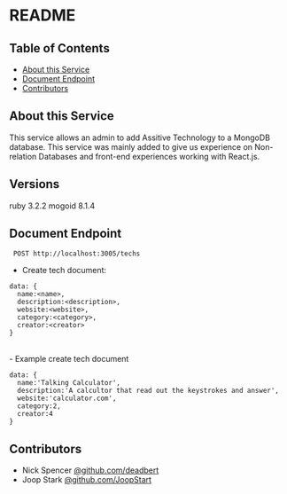 # README

## Table of Contents
- [About this Service](#about-this-service)
- [Document Endpoint](#document-endpoint)
- [Contributors](#contributors)


## About this Service

This service allows an admin to add Assitive Technology to a MongoDB database. This service was mainly added to give us experience on Non-relation Databases and front-end experiences working with React.js.

## Versions
ruby 3.2.2
mogoid 8.1.4

## Document Endpoint
` POST http://localhost:3005/techs`

- Create tech document:
```
data: {
  name:<name>,
  description:<description>, 
  website:<website>, 
  category:<category>, 
  creator:<creator>
}
```
</br>
- Example create tech document

```
data: {
  name:'Talking Calculator', 
  description:'A calcultor that read out the keystrokes and answer',
  website:'calculator.com',
  category:2,
  creator:4
}
```

## Contributors
- Nick Spencer <a href="https://github.com/deadbert">@github.com/deadbert</a>
- Joop Stark <a href="https://github.com/JoopStark">@github.com/JoopStart</a>

